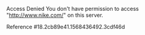 Access Denied You don't have permission to access "http://www.nike.com/" on this server.

Reference #18.2cb89e41.1568436492.3cdf46d